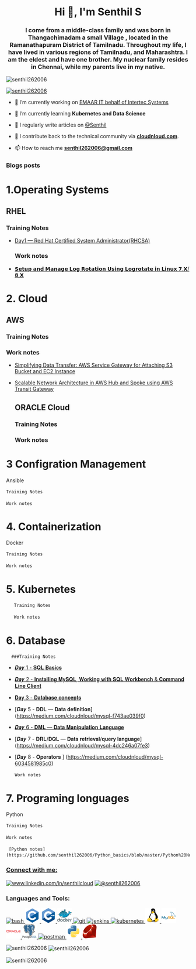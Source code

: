 <h1 align="center">Hi 👋, I'm Senthil S</h1>
<h3 align="center">I come from a middle-class family and was born in Thangachimadam a small Village , located in the Ramanathapuram District of Tamilnadu. Throughout my life, I have lived in various regions of Tamilnadu, and Maharashtra. I am the eldest and have one brother. My nuclear family resides in Chennai, while my parents live in my native.</h3>

<p align="left"> <img src="https://komarev.com/ghpvc/?username=senthil262006&label=Profile%20views&color=0e75b6&style=flat" alt="senthil262006" /> </p>

<p align="left"> <a href="https://github.com/ryo-ma/github-profile-trophy"><img src="https://github-profile-trophy.vercel.app/?username=senthil262006" alt="senthil262006" /></a> </p>

- 🔭 I’m currently working on [EMAAR IT behalf of Intertec Systems](https://www.intertecsystems.com/)

- 🌱 I’m currently learning **Kubernetes and Data Science**

- 📝 I regularly write articles on [@Senthil](@Senthil)
- :newspaper: I contribute back to the technical community via **[cloudnloud.com](https://www.cloudnloud.com/)**.

- 📫 How to reach me **senthil262006@gmail.com**

### Blogs posts
# 1.Operating Systems
  ## RHEL 
  ### Training Notes
- [Day1 — Red Hat Certified System Administrator(RHCSA)](https://medium.com/cloudnloud/day1-red-hat-certified-system-administrator-rhca-e0563874ea45) 	
  ### Work notes
- [𝗦𝗲𝘁𝘂𝗽 𝗮𝗻𝗱 𝗠𝗮𝗻𝗮𝗴𝗲 𝗟𝗼𝗴 𝗥𝗼𝘁𝗮𝘁𝗶𝗼𝗻 𝗨𝘀𝗶𝗻𝗴 𝗟𝗼𝗴𝗿𝗼𝘁𝗮𝘁𝗲 𝗶𝗻 𝗟𝗶𝗻𝘂𝘅 𝟳.𝗫/𝟴.𝗫](https://medium.com/cloudnloud/setup-and-manage-log-rotation-using-logrotate-in-linux-7-x-8-x-c214de05021e) 

# 2. Cloud 

   ## AWS 
   ### Training Notes
   ### Work notes
  
- [Simplifying Data Transfer: AWS Service Gateway for Attaching S3 Bucket and EC2 Instance](https://medium.com/cloudnloud/introduction-130e817038ee)	
- [Scalable Network Architecture in AWS Hub and Spoke using AWS Transit Gateway](https://medium.com/cloudnloud/introduction-5a3a2bad8567) 
	
    ## ORACLE Cloud 
    ### Training Notes
    ### Work notes
	
# 3 Configration Management 

   Ansible 
   
	Training Notes
	
	Work notes
	
# 4.  Containerization	
	
   Docker
   
	Training Notes
	
	Work notes

# 5. Kubernetes

       Training Notes
   
       Work notes
   
# 6. Database
   
      ###Training Notes
      
- [𝑫𝒂𝒚 1 - 𝐒𝐐𝐋 𝐁𝐚𝐬𝐢𝐜𝐬](https://medium.com/cloudnloud/mysql-86b4c39530f7) 	

- [𝑫𝒂𝒚 2 - 𝐈𝐧𝐬𝐭𝐚𝐥𝐥𝐢𝐧𝐠 𝐌𝐲𝐒𝐐𝐋, 𝐖𝐨𝐫𝐤𝐢𝐧𝐠 𝐰𝐢𝐭𝐡 𝐒𝐐𝐋 𝐖𝐨𝐫𝐤𝐛𝐞𝐧𝐜𝐡 & 𝐂𝐨𝐦𝐦𝐚𝐧𝐝 𝐋𝐢𝐧𝐞 𝐂𝐥𝐢𝐞𝐧𝐭](https://medium.com/cloudnloud/mysql-bdd23f7309c3)

- [𝐃𝐚𝐲 3 - 𝐃𝐚𝐭𝐚𝐛𝐚𝐬𝐞 𝐜𝐨𝐧𝐜𝐞𝐩𝐭𝐬 ](https://medium.com/cloudnloud/mysql-9adbbc8c62d0)

- [𝑫𝒂𝒚 5 - 𝐃𝐃𝐋 — 𝐃𝐚𝐭𝐚 𝐝𝐞𝐟𝐢𝐧𝐢𝐭𝐢𝐨𝐧]  (https://medium.com/cloudnloud/mysql-f743ae039f0)

- [𝑫𝒂𝒚 6 - 𝐃𝐌𝐋 — 𝐃𝐚𝐭𝐚 𝐌𝐚𝐧𝐢𝐩𝐮𝐥𝐚𝐭𝐢𝐨𝐧 𝐋𝐚𝐧𝐠𝐮𝐚𝐠𝐞](https://medium.com/cloudnloud/mysql-df03d427a5a5)

- [𝑫𝒂𝒚 7 - 𝐃𝐑𝐋/𝐃𝐐𝐋 — 𝐃𝐚𝐭𝐚 𝐫𝐞𝐭𝐫𝐢𝐞𝐯𝐚𝐥/𝐪𝐮𝐞𝐫𝐲 𝐥𝐚𝐧𝐠𝐮𝐚𝐠𝐞] (https://medium.com/cloudnloud/mysql-4dc246a07fe3)

- [𝑫𝒂𝒚 8 - 𝐎𝐩𝐞𝐫𝐚𝐭𝐨𝐫𝐬 ] (https://medium.com/cloudnloud/mysql-6034581985c0)
  
      Work notes
   
# 7. Programing longuages  

  Python

    Training Notes

    Work notes
    
     [Python notes](https://github.com/senthil262006/Python_basics/blob/master/Python%20Notes.ipynb) 
   


<!-- BLOG-POST-LIST:END -->
<a href="https://linkedin.com/in/www.linkedin.com/in/senthilcloud" target="blank">

<h3 align="left">Connect with me:</h3>
<p align="left">
<a href="https://linkedin.com/in/www.linkedin.com/in/senthilcloud" target="blank"><img align="center" src="https://raw.githubusercontent.com/rahuldkjain/github-profile-readme-generator/master/src/images/icons/Social/linked-in-alt.svg" alt="www.linkedin.com/in/senthilcloud" height="30" width="40" /></a>
<a href="https://medium.com/@senthil262006" target="blank"><img align="center" src="https://raw.githubusercontent.com/rahuldkjain/github-profile-readme-generator/master/src/images/icons/Social/medium.svg" alt="@senthil262006" height="30" width="40" /></a>
</p>

<h3 align="left">Languages and Tools:</h3>
<p align="left"> <a href="https://www.gnu.org/software/bash/" target="_blank" rel="noreferrer"> <img src="https://www.vectorlogo.zone/logos/gnu_bash/gnu_bash-icon.svg" alt="bash" width="40" height="40"/> </a> <a href="https://www.cprogramming.com/" target="_blank" rel="noreferrer"> <img src="https://raw.githubusercontent.com/devicons/devicon/master/icons/c/c-original.svg" alt="c" width="40" height="40"/> </a> <a href="https://www.w3schools.com/cpp/" target="_blank" rel="noreferrer"> <img src="https://raw.githubusercontent.com/devicons/devicon/master/icons/cplusplus/cplusplus-original.svg" alt="cplusplus" width="40" height="40"/> </a> <a href="https://www.docker.com/" target="_blank" rel="noreferrer"> <img src="https://raw.githubusercontent.com/devicons/devicon/master/icons/docker/docker-original-wordmark.svg" alt="docker" width="40" height="40"/> </a> <a href="https://git-scm.com/" target="_blank" rel="noreferrer"> <img src="https://www.vectorlogo.zone/logos/git-scm/git-scm-icon.svg" alt="git" width="40" height="40"/> </a> <a href="https://www.jenkins.io" target="_blank" rel="noreferrer"> <img src="https://www.vectorlogo.zone/logos/jenkins/jenkins-icon.svg" alt="jenkins" width="40" height="40"/> </a> <a href="https://kubernetes.io" target="_blank" rel="noreferrer"> <img src="https://www.vectorlogo.zone/logos/kubernetes/kubernetes-icon.svg" alt="kubernetes" width="40" height="40"/> </a> <a href="https://www.linux.org/" target="_blank" rel="noreferrer"> <img src="https://raw.githubusercontent.com/devicons/devicon/master/icons/linux/linux-original.svg" alt="linux" width="40" height="40"/> </a> <a href="https://www.mysql.com/" target="_blank" rel="noreferrer"> <img src="https://raw.githubusercontent.com/devicons/devicon/master/icons/mysql/mysql-original-wordmark.svg" alt="mysql" width="40" height="40"/> </a> <a href="https://www.oracle.com/" target="_blank" rel="noreferrer"> <img src="https://raw.githubusercontent.com/devicons/devicon/master/icons/oracle/oracle-original.svg" alt="oracle" width="40" height="40"/> </a> <a href="https://www.postgresql.org" target="_blank" rel="noreferrer"> <img src="https://raw.githubusercontent.com/devicons/devicon/master/icons/postgresql/postgresql-original-wordmark.svg" alt="postgresql" width="40" height="40"/> </a> <a href="https://postman.com" target="_blank" rel="noreferrer"> <img src="https://www.vectorlogo.zone/logos/getpostman/getpostman-icon.svg" alt="postman" width="40" height="40"/> </a> <a href="https://www.python.org" target="_blank" rel="noreferrer"> <img src="https://raw.githubusercontent.com/devicons/devicon/master/icons/python/python-original.svg" alt="python" width="40" height="40"/> </a> <a href="https://www.ruby-lang.org/en/" target="_blank" rel="noreferrer"> <img src="https://raw.githubusercontent.com/devicons/devicon/master/icons/ruby/ruby-original.svg" alt="ruby" width="40" height="40"/> </a> </p>

<p><img align="left" src="https://github-readme-stats.vercel.app/api/top-langs?username=senthil262006&show_icons=true&locale=en&layout=compact" alt="senthil262006" /></p>

<p>&nbsp;<img align="center" src="https://github-readme-stats.vercel.app/api?username=senthil262006&show_icons=true&locale=en" alt="senthil262006" /></p>

<p><img align="center" src="https://github-readme-streak-stats.herokuapp.com/?user=senthil262006&" alt="senthil262006" /></p>

